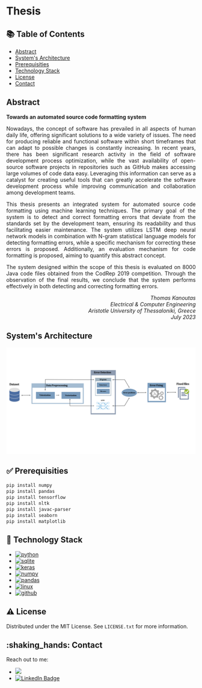 # Thesis
## 📚 Table of Contents 

- [Abstract](#abstract)
- [System's Architecture](#systems-architecture)
- [Prerequisities](#white_check_mark-prerequisities)
- [Technology Stack](#rocket-technologystack)
- [License](#warning-license)
- [Contact](#shaking_hands-contact)

## Abstract 
<b>Towards an automated source code formatting system</b>

<p align=justify>
Nowadays, the concept of software has prevailed in all aspects of human daily life, offering significant solutions to a wide variety of issues. The need for producing reliable and functional software within short timeframes that can adapt to possible changes is constantly increasing. In recent years, there has been significant research activity in the field of software development process optimization, while the vast availability of open-source software projects in repositories such as GitHub makes accessing large volumes of code data easy. Leveraging this information can serve as a catalyst for creating useful tools that can greatly accelerate the software development process while improving communication and collaboration among development teams. <br>
</p>
<p align=justify>
This thesis presents an integrated system for automated source code formatting using machine learning techniques. The primary goal of the system is to detect and correct formatting errors that deviate from the standards set by the development team, ensuring its readability and thus facilitating easier maintenance. The system utilizes LSTM deep neural network models in combination with N-gram statistical language models for detecting formatting errors, while a specific mechanism for correcting these errors is proposed. Additionally, an evaluation mechanism for code formatting is proposed, aiming to quantify this
abstract concept.
</p>
<p align=justify>
The system designed within the scope of this thesis is evaluated on 8000 Java code files obtained from the CodRep 2019 competition. Through the observation of the final results, we conclude that the system performs effectively in both detecting and correcting formatting errors.
</p>
<p align=right>
<i>Thomas Kanoutas <br>
Electrical & Computer Engineering <br>
Aristotle University of Thessaloniki, Greece <br>
July 2023 </i> <br>
</p>

## System's Architecture
 <img src="docs/system_architecture.png"/>

## :white_check_mark: Prerequisities
```
pip install numpy
pip install pandas
pip install tensorflow
pip install nltk
pip install javac-parser
pip install seaborn
pip install matplotlib
```

## :rocket: Technology Stack
* <a href="https://www.python.org" target="_blank"> <img src="https://img.shields.io/badge/Python-FFD43B?style=for-the-badge&logo=python&logoColor=blue" alt="python" width="" height=""/></a>
* <a href="https://sqlite.org/index.html" target="_blank"> <img src="https://img.shields.io/badge/SQLite-07405E?style=for-the-badge&logo=sqlite&logoColor=white" alt="sqlite" width="" height=""/></a>
* <a href="https://keras.io" target="_blank"> <img src="https://img.shields.io/badge/Keras-FF0000?style=for-the-badge&logo=keras&logoColor=whit" alt="keras" width="" height=""/></a>
* <a href="https://numpy.org" target="_blank"> <img src="https://img.shields.io/badge/Numpy-777BB4?style=for-the-badge&logo=numpy&logoColor=white" alt="numpy" width="" height=""/></a>
* <a href="https://pandas.pydata.org/docs/" target="_blank"> <img src="https://img.shields.io/badge/Pandas-2C2D72?style=for-the-badge&logo=pandas&logoColor=white" alt="pandas" width="" height=""/></a>
* <a href="https://www.linux.org/" target="_blank"> <img src="https://img.shields.io/badge/Linux-FCC624?style=for-the-badge&logo=linux&logoColor=black" alt="linux" width="" height=""/></a>
* <a href="https://github.com/" target="_blank"> <img src="https://img.shields.io/badge/GitHub-100000?style=for-the-badge&logo=github&logoColor=white" alt="github" width="" height=""/></a>

## :warning: License
Distributed under the MIT License. See `LICENSE.txt` for more information.


## :shaking_hands: Contact 
Reach out to me:
* <a href="mailto:kanoutas.tom@gmail.com" target="blank"><img src="https://img.shields.io/badge/Gmail-D14836?style=for-the-badge&logo=gmail&logoColor=white"/></a>
* <a href="https://www.linkedin.com/in/thomaskanoutas/"><img src="https://img.shields.io/badge/LinkedIn-blue?style=for-the-badge&logo=linkedin&logoColor=white" alt="LinkedIn Badge"/></a>

